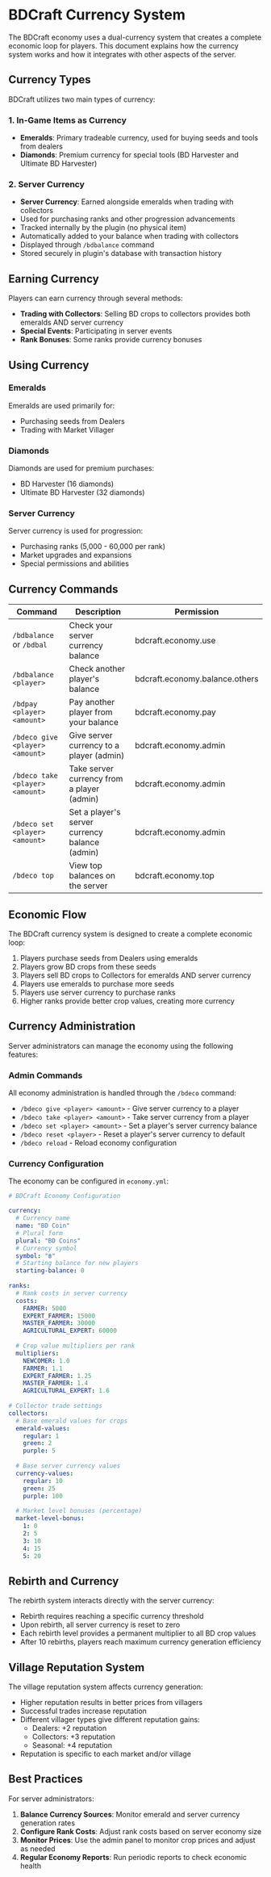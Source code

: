 # BDCraft Currency System

The BDCraft economy uses a dual-currency system that creates a complete economic loop for players. This document explains how the currency system works and how it integrates with other aspects of the server.

## Currency Types

BDCraft utilizes two main types of currency:

### 1. In-Game Items as Currency

- **Emeralds**: Primary tradeable currency, used for buying seeds and tools from dealers
- **Diamonds**: Premium currency for special tools (BD Harvester and Ultimate BD Harvester)

### 2. Server Currency

- **Server Currency**: Earned alongside emeralds when trading with collectors
- Used for purchasing ranks and other progression advancements
- Tracked internally by the plugin (no physical item)
- Automatically added to your balance when trading with collectors
- Displayed through `/bdbalance` command
- Stored securely in plugin's database with transaction history

## Earning Currency

Players can earn currency through several methods:

- **Trading with Collectors**: Selling BD crops to collectors provides both emeralds AND server currency
- **Special Events**: Participating in server events
- **Rank Bonuses**: Some ranks provide currency bonuses

## Using Currency

### Emeralds

Emeralds are used primarily for:
- Purchasing seeds from Dealers
- Trading with Market Villager

### Diamonds

Diamonds are used for premium purchases:
- BD Harvester (16 diamonds)
- Ultimate BD Harvester (32 diamonds)

### Server Currency

Server currency is used for progression:
- Purchasing ranks (5,000 - 60,000 per rank)
- Market upgrades and expansions
- Special permissions and abilities

## Currency Commands

| Command | Description | Permission |
|---------|-------------|------------|
| `/bdbalance` or `/bdbal` | Check your server currency balance | bdcraft.economy.use |
| `/bdbalance <player>` | Check another player's balance | bdcraft.economy.balance.others |
| `/bdpay <player> <amount>` | Pay another player from your balance | bdcraft.economy.pay |
| `/bdeco give <player> <amount>` | Give server currency to a player (admin) | bdcraft.economy.admin |
| `/bdeco take <player> <amount>` | Take server currency from a player (admin) | bdcraft.economy.admin |
| `/bdeco set <player> <amount>` | Set a player's server currency balance (admin) | bdcraft.economy.admin |
| `/bdeco top` | View top balances on the server | bdcraft.economy.top |

## Economic Flow

The BDCraft currency system is designed to create a complete economic loop:

1. Players purchase seeds from Dealers using emeralds
2. Players grow BD crops from these seeds
3. Players sell BD crops to Collectors for emeralds AND server currency
4. Players use emeralds to purchase more seeds
5. Players use server currency to purchase ranks
6. Higher ranks provide better crop values, creating more currency

## Currency Administration

Server administrators can manage the economy using the following features:

### Admin Commands

All economy administration is handled through the `/bdeco` command:

- `/bdeco give <player> <amount>` - Give server currency to a player
- `/bdeco take <player> <amount>` - Take server currency from a player
- `/bdeco set <player> <amount>` - Set a player's server currency balance
- `/bdeco reset <player>` - Reset a player's server currency to default
- `/bdeco reload` - Reload economy configuration

### Currency Configuration

The economy can be configured in `economy.yml`:

```yaml
# BDCraft Economy Configuration

currency:
  # Currency name
  name: "BD Coin"
  # Plural form
  plural: "BD Coins"
  # Currency symbol
  symbol: "฿"
  # Starting balance for new players
  starting-balance: 0
  
ranks:
  # Rank costs in server currency
  costs:
    FARMER: 5000
    EXPERT_FARMER: 15000
    MASTER_FARMER: 30000
    AGRICULTURAL_EXPERT: 60000
  
  # Crop value multipliers per rank
  multipliers:
    NEWCOMER: 1.0
    FARMER: 1.1
    EXPERT_FARMER: 1.25
    MASTER_FARMER: 1.4
    AGRICULTURAL_EXPERT: 1.6
    
# Collector trade settings
collectors:
  # Base emerald values for crops
  emerald-values:
    regular: 1
    green: 2
    purple: 5
    
  # Base server currency values
  currency-values:
    regular: 10
    green: 25
    purple: 100
    
  # Market level bonuses (percentage)
  market-level-bonus:
    1: 0
    2: 5
    3: 10
    4: 15
    5: 20
```

## Rebirth and Currency

The rebirth system interacts directly with the server currency:

- Rebirth requires reaching a specific currency threshold
- Upon rebirth, all server currency is reset to zero
- Each rebirth level provides a permanent multiplier to all BD crop values
- After 10 rebirths, players reach maximum currency generation efficiency

## Village Reputation System

The village reputation system affects currency generation:

- Higher reputation results in better prices from villagers
- Successful trades increase reputation
- Different villager types give different reputation gains:
  - Dealers: +2 reputation
  - Collectors: +3 reputation
  - Seasonal: +4 reputation
- Reputation is specific to each market and/or village

## Best Practices

For server administrators:

1. **Balance Currency Sources**: Monitor emerald and server currency generation rates
2. **Configure Rank Costs**: Adjust rank costs based on server economy size
3. **Monitor Prices**: Use the admin panel to monitor crop prices and adjust as needed
4. **Regular Economy Reports**: Run periodic reports to check economic health